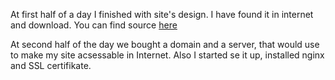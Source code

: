 At first half of a day I finished with site's design. I have found it in internet and download. You can find source [here](https://colorlib.com/wp/template/bootstrap-sidebar-04/) 

At second half of the day we bought a domain and a server, that would use to make my site acsessable in Internet. Also I started se it up, installed nginx and SSL certifikate.
